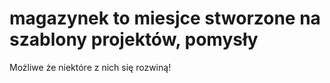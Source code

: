 # magazynek to miesjce stworzone na szablony projektów, pomysły
Możliwe że niektóre z nich się rozwiną!
